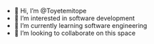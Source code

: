- 👋 Hi, I’m @Toyetemitope
- 👀 I’m interested in software development
- 🌱 I’m currently learning software engineering 
- 💞️ I’m looking to collaborate on this space


<!---
Toyetemitope/Toyetemitope is a ✨ special ✨ repository because its `README.md` (this file) appears on your GitHub profile.
You can click the Preview link to take a look at your changes.
--->
